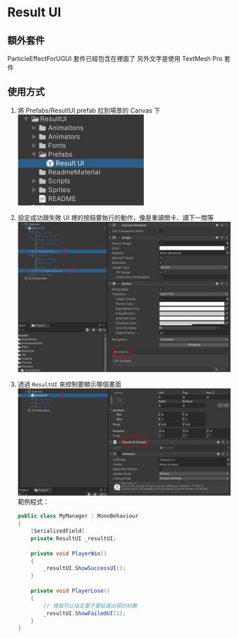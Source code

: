 # Result UI

## 額外套件

ParticleEffectForUGUI 套件已經包含在裡面了
另外文字是使用 TextMesh Pro 套件

## 使用方式

1. 將 Prefabs/ResultUI.prefab 拉到場景的 Canvas 下
![step01](./_ReadmeMaterial/step01.PNG)
1. 設定成功跟失敗 UI 裡的按鈕要執行的動作，像是重讀關卡、讀下一關等
![step02](./_ReadmeMaterial/step02.PNG)
1. 透過 `ResultUI` 來控制要顯示哪個畫面
![step03](./_ReadmeMaterial/step03.PNG) \
  範例程式：
  
    ```csharp
    public class MyManager : MonoBehaviour
    {
        [SerializedField]
        private ResultUI _resultUI;

        private void PlayerWin()
        {
            _resultUI.ShowSuccessUI();
        }

        private void PlayerLose()
        {
            // 裡面可以指定要不要延遲出現的秒數
            _resultUI.ShowFailedUI(1);
        }
    }
    ```

